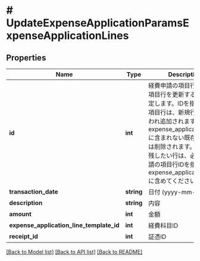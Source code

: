 # # UpdateExpenseApplicationParamsExpenseApplicationLines

## Properties

Name | Type | Description | Notes
------------ | ------------- | ------------- | -------------
**id** | **int** | 経費申請の項目行ID: 既存項目行を更新する場合に指定します。IDを指定しない項目行は、新規行として扱われ追加されます。また、expense_application_linesに含まれない既存の項目行は削除されます。更新後も残したい行は、必ず経費申請の項目行IDを指定してexpense_application_linesに含めてください。 | [optional] 
**transaction_date** | **string** | 日付 (yyyy-mm-dd) | [optional] 
**description** | **string** | 内容 | [optional] 
**amount** | **int** | 金額 | [optional] 
**expense_application_line_template_id** | **int** | 経費科目ID | [optional] 
**receipt_id** | **int** | 証憑ID | [optional] 

[[Back to Model list]](../../README.md#documentation-for-models) [[Back to API list]](../../README.md#documentation-for-api-endpoints) [[Back to README]](../../README.md)


